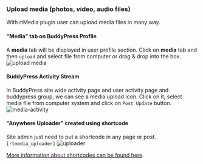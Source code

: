 ### Upload media (photos, video, audio files)

With rtMedia plugin user can upload media files in many way.

#### "Media" tab on BuddyPress Profile

A **media** tab will be displayed in user profile section. Click on **media** tab and then `upload` and select file from computer or drag & drop into the box.
![upload media](https://cloud.githubusercontent.com/assets/1140051/7513466/f83c537a-f4d1-11e4-880c-115db5c9126f.png)

#### BuddyPress Activity Stream

In BuddyPress site wide activity page and user activity page and buddypress group, we can see a media upload icon. Click on it, select media file from computer system and click on `Post Update` button.
![media-activity](https://cloud.githubusercontent.com/assets/1140051/7513527/70a8a98a-f4d2-11e4-966b-b5fcd1c6300c.png)

#### "Anywhere Uploader" created using shortcode

Site admin just need to put a shortcode in any page or post. `[rtmedia_uploader]`
![uploader](https://cloud.githubusercontent.com/assets/1140051/7514119/34e46cc6-f4d8-11e4-823a-c392f3ec65e6.png)

[More information about shortcodes can be found here](/shortcodes/upload.md).
